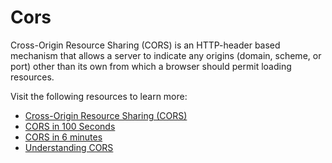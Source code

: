 # Cors

Cross-Origin Resource Sharing (CORS) is an HTTP-header based mechanism that allows a server to indicate any origins (domain, scheme, or port) other than its own from which a browser should permit loading resources.

Visit the following resources to learn more:

- [Cross-Origin Resource Sharing (CORS)](https://developer.mozilla.org/en-US/docs/Web/HTTP/CORS)
- [CORS in 100 Seconds](https://www.youtube.com/watch?v=4KHiSt0oLJ0)
- [CORS in 6 minutes](https://www.youtube.com/watch?v=PNtFSVU-YTI)
- [Understanding CORS](https://rbika.com/blog/understanding-cors)
